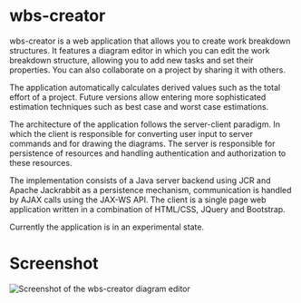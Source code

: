 wbs-creator
===========
wbs-creator is a web application that allows you to create work breakdown 
structures. It features a diagram editor in which you can edit the work breakdown
structure, allowing you to add new tasks and set their properties. You can also
collaborate on a project by sharing it with others.

The application automatically calculates derived values such as the total effort 
of a project. Future versions allow entering more sophisticated estimation techniques
such as best case and worst case estimations.

The architecture of the application follows the server-client paradigm. In which the client
is responsible for converting user input to server commands and for drawing the diagrams. The
server is responsible for persistence of resources and handling authentication and authorization to
these resources.

The implementation consists of a Java server backend using JCR and Apache Jackrabbit as a 
persistence mechanism, communication is handled by AJAX calls using the JAX-WS API. 
The client is a single page web application written in a combination of HTML/CSS, JQuery and Bootstrap.

Currently the application is in an experimental state.

Screenshot
==========
![Screenshot of the wbs-creator diagram editor](https://raw.github.com/sihaya/wbs-creator/master/wbs-creator.jpeg)
